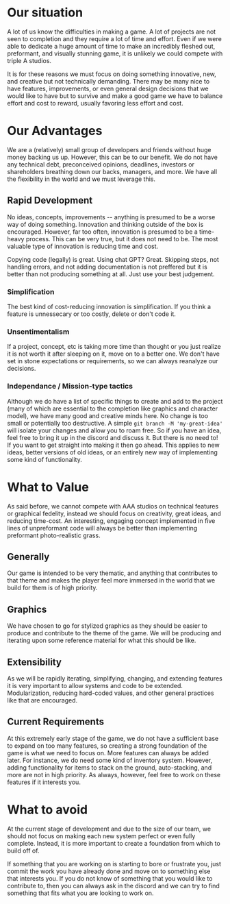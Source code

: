 # Our situation
A lot of us know the difficulties in making a game. A lot of projects are not
seen to completion and they require a lot of time and effort. Even if we were
able to dedicate a huge amount of time to make an incredibly fleshed out,
preformant, and visually stunning game, it is unlikely we could compete with
triple A studios.

It is for these reasons we must focus on doing something innovative, new, and
creative but not technically demanding. There may be many nice to have features,
improvements, or even general design decisions that we would like to have but to
survive and make a good game we have to balance effort and cost to reward,
usually favoring less effort and cost.

# Our Advantages
We are a (relatively) small group of developers and friends without huge money
backing us up. However, this can be to our benefit. We do not have any technical
debt, preconceived opinions, deadlines, investors or shareholders breathing down
our backs, managers, and more. We have all the flexibility in the world and we
must leverage this.

## Rapid Development
No ideas, concepts, improvements -- anything is presumed to be a worse way of
doing something. Innovation and thinking outside of the box is encouraged.
However, far too often, innovation is presumed to be a time-heavy process. This
can be very true, but it does not need to be. The most valuable type of
innovation is reducing time and cost. 

Copying code (legally) is great. Using chat GPT? Great. Skipping steps, not
handling errors, and not adding documentation is not preffered but it is better
than not producing something at all. Just use your best judgement.

### Simplification
The best kind of cost-reducing innovation is simplification. If you think a
feature is unnessecary or too costly, delete or don't code it.

### Unsentimentalism
If a project, concept, etc is taking more time than thought or you just realize
it is not worth it after sleeping on it, move on to a better one. We don't have
set in stone expectations or requirements, so we can always reanalyze our
decisions.

### Independance / Mission-type tactics
Although we do have a list of specific things to create and add to the project
(many of which are essential to the completion like graphics and character
model), we have many good and creative minds here. No change is too small or
potentially too destructive. A simple `git branch -M 'my-great-idea'` will
isolate your changes and allow you to roam free. So if you have an idea, feel
free to bring it up in the discord and discuss it. But there is no need to! If
you want to get straight into making it then go ahead. This applies to new
ideas, better versions of old ideas, or an entirely new way of implementing some
kind of functionality.

# What to Value
As said before, we cannot compete with AAA studios on technical features or
graphical fedelity, instead we should focus on creativity, great ideas, and
reducing time-cost. An interesting, engaging concept implemented in five lines
of unpreformant code will always be better than implementing preformant
photo-realistic grass.

## Generally
Our game is intended to be very thematic, and anything that contributes to that
theme and makes the player feel more immersed in the world that we build for
them is of high priority.

## Graphics
We have chosen to go for stylized graphics as they should be easier to produce
and contribute to the theme of the game. We will be producing and iterating upon
some reference material for what this should be like.

## Extensibility
As we will be rapidly iterating, simplifying, changing, and extending features
it is very important to allow systems and code to be extended. Modularization,
reducing hard-coded values, and other general practices like that are
encouraged.

## Current Requirements
At this extremely early stage of the game, we do not have a sufficient base to
expand on too many features, so creating a strong foundation of the game is what
we need to focus on. More features can always be added later. For instance, we
do need some kind of inventory system. However, adding functionality for items to
stack on the ground, auto-stacking, and more are not in high priority. As
always, however, feel free to work on these features if it interests you.

# What to avoid
At the current stage of development and due to the size of our team, we should
not focus on making each new system perfect or even fully complete. Instead, it
is more important to create a foundation from which to build off of.

If something that you are working on is starting to bore or frustrate you, just
commit the work you have already done and move on to something else that
interests you. If you do not know of something that you would like to contribute
to, then you can always ask in the discord and we can try to find something that
fits what you are looking to work on.

